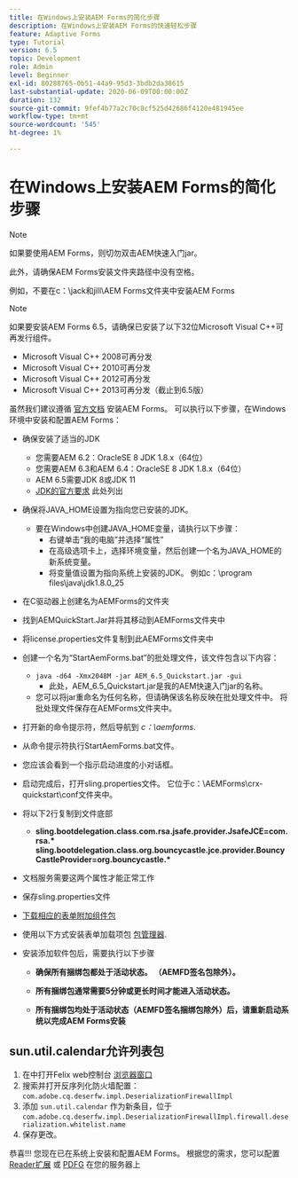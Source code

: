 ```yaml
---
title: 在Windows上安装AEM Forms的简化步骤
description: 在Windows上安装AEM Forms的快速轻松步骤
feature: Adaptive Forms
type: Tutorial
version: 6.5
topic: Development
role: Admin
level: Beginner
exl-id: 80288765-0b51-44a9-95d3-3bdb2da38615
last-substantial-update: 2020-06-09T00:00:00Z
duration: 132
source-git-commit: 9fef4b77a2c70c8cf525d42686f4120e481945ee
workflow-type: tm+mt
source-wordcount: '545'
ht-degree: 1%

---
```


# 在Windows上安装AEM Forms的简化步骤

>[!NOTE]
>
>如果要使用AEM Forms，则切勿双击AEM快速入门jar。
>
>此外，请确保AEM Forms安装文件夹路径中没有空格。
>
>例如，不要在c：\jack和jill\AEM Forms文件夹中安装AEM Forms

>[!NOTE]
>
>如果要安装AEM Forms 6.5，请确保已安装了以下32位Microsoft Visual C++可再发行组件。
>
>* Microsoft Visual C++ 2008可再分发
>* Microsoft Visual C++ 2010可再分发
>* Microsoft Visual C++ 2012可再分发
>* Microsoft Visual C++ 2013可再分发（截止到6.5版）

虽然我们建议遵循 [官方文档](https://helpx.adobe.com/cn/experience-manager/6-3/forms/using/installing-configuring-aem-forms-osgi.html) 安装AEM Forms。 可以执行以下步骤，在Windows环境中安装和配置AEM Forms：

* 确保安装了适当的JDK
   * 您需要AEM 6.2：OracleSE 8 JDK 1.8.x（64位）
   * 您需要AEM 6.3和AEM 6.4：OracleSE 8 JDK 1.8.x（64位）
   * AEM 6.5需要JDK 8或JDK 11
   * [JDK的官方要求](https://experienceleague.adobe.com/docs/experience-manager-65/deploying/introduction/technical-requirements.html?lang=zh-Hans) 此处列出
* 确保将JAVA_HOME设置为指向您已安装的JDK。
   * 要在Windows中创建JAVA_HOME变量，请执行以下步骤：
      * 右键单击“我的电脑”并选择“属性”
      * 在高级选项卡上，选择环境变量，然后创建一个名为JAVA_HOME的新系统变量。
      * 将变量值设置为指向系统上安装的JDK。 例如c：\program files\java\jdk1.8.0_25

* 在C驱动器上创建名为AEMForms的文件夹
* 找到AEMQuickStart.Jar并将其移动到AEMForms文件夹中
* 将license.properties文件复制到此AEMForms文件夹中
* 创建一个名为“StartAemForms.bat”的批处理文件，该文件包含以下内容：
   * `java -d64 -Xmx2048M -jar AEM_6.5_Quickstart.jar -gui`
      * 此处，AEM_6.5_Quickstart.jar是我的AEM快速入门jar的名称。
   * 您可以将jar重命名为任何名称，但请确保该名称反映在批处理文件中。 将批处理文件保存在AEMForms文件夹中。

* 打开新的命令提示符，然后导航到 _c：\aemforms_.

* 从命令提示符执行StartAemForms.bat文件。

* 您应该会看到一个指示启动进度的小对话框。

* 启动完成后，打开sling.properties文件。 它位于c：\AEMForms\crx-quickstart\conf文件夹中。

* 将以下2行复制到文件底部
   * **sling.bootdelegation.class.com.rsa.jsafe.provider.JsafeJCE=com.rsa.&#42;** **sling.bootdelegation.class.org.bouncycastle.jce.provider.BouncyCastleProvider=org.bouncycastle.&#42;**
* 文档服务需要这两个属性才能正常工作
* 保存sling.properties文件
* [下载相应的表单附加组件包](https://experienceleague.adobe.com/docs/experience-manager-release-information/aem-release-updates/forms-updates/aem-forms-releases.html?lang=en)
* 使用以下方式安装表单加载项包 [包管理器](http://localhost:4502/crx/packmgr/index.jsp).
* 安装添加软件包后，需要执行以下步骤

   * **确保所有捆绑包都处于活动状态。 （AEMFD签名包除外）。**
   * **所有捆绑包通常需要5分钟或更长时间才能进入活动状态。**

   * **所有捆绑包均处于活动状态（AEMFD签名捆绑包除外）后，请重新启动系统以完成AEM Forms安装**

## sun.util.calendar允许列表包

1. 在中打开Felix web控制台 [浏览器窗口](http://localhost:4502/system/console/configMgr)
1. 搜索并打开反序列化防火墙配置： `com.adobe.cq.deserfw.impl.DeserializationFirewallImpl`
1. 添加 `sun.util.calendar` 作为新条目，位于 `com.adobe.cq.deserfw.impl.DeserializationFirewallImpl.firewall.deserialization.whitelist.name`
1. 保存更改。

恭喜!!! 您现在已在系统上安装和配置AEM Forms。
根据您的需求，您可以配置  [Reader扩展](https://experienceleague.adobe.com/docs/experience-manager-learn/forms/document-services/configuring-reader-extension-osgi.html) 或 [PDFG](https://experienceleague.adobe.com/docs/experience-manager-65/forms/install-aem-forms/osgi-installation/install-configure-document-services.html) 在您的服务器上
